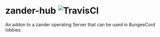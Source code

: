 # zander-hub ![TravisCI](https://travis-ci.org/crafting-for-christ/zander-hub.svg?branch=master)
An addon to a zander operating Server that can be used in BungeeCord lobbies.
